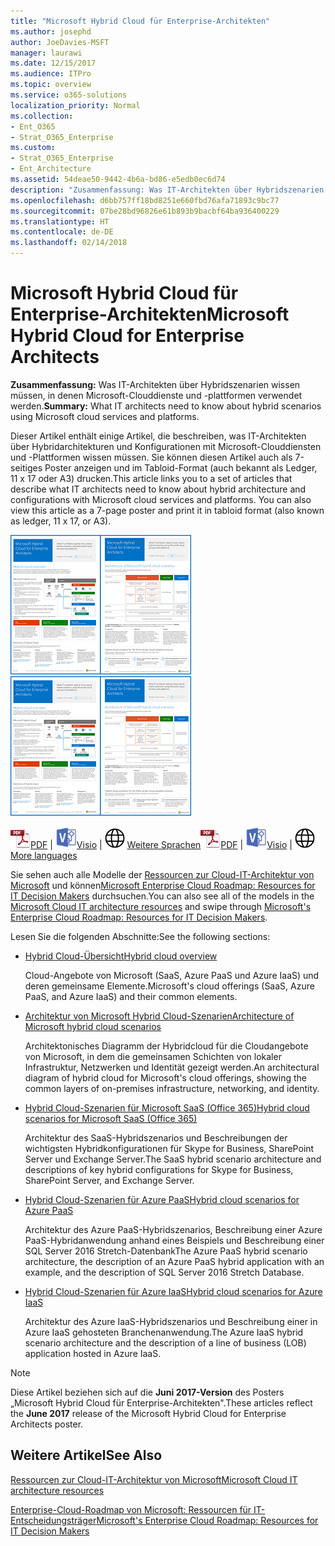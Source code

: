 ```yaml
---
title: "Microsoft Hybrid Cloud für Enterprise-Architekten"
ms.author: josephd
author: JoeDavies-MSFT
manager: laurawi
ms.date: 12/15/2017
ms.audience: ITPro
ms.topic: overview
ms.service: o365-solutions
localization_priority: Normal
ms.collection:
- Ent_O365
- Strat_O365_Enterprise
ms.custom:
- Strat_O365_Enterprise
- Ent_Architecture
ms.assetid: 54deae50-9442-4b6a-bd86-e5edb0ec6d74
description: "Zusammenfassung: Was IT-Architekten über Hybridszenarien wissen müssen, in denen Microsoft-Clouddienste und -plattformen verwendet werden."
ms.openlocfilehash: d6bb757ff18bd8251e660fbd76afa71893c9bc77
ms.sourcegitcommit: 07be28bd96826e61b893b9bacbf64ba936400229
ms.translationtype: HT
ms.contentlocale: de-DE
ms.lasthandoff: 02/14/2018
---
```

# <a name="microsoft-hybrid-cloud-for-enterprise-architects"></a><span data-ttu-id="3ede1-103">Microsoft Hybrid Cloud für Enterprise-Architekten</span><span class="sxs-lookup"><span data-stu-id="3ede1-103">Microsoft Hybrid Cloud for Enterprise Architects</span></span>

 <span data-ttu-id="3ede1-104">**Zusammenfassung:** Was IT-Architekten über Hybridszenarien wissen müssen, in denen Microsoft-Clouddienste und -plattformen verwendet werden.</span><span class="sxs-lookup"><span data-stu-id="3ede1-104">**Summary:** What IT architects need to know about hybrid scenarios using Microsoft cloud services and platforms.</span></span>
  
<span data-ttu-id="3ede1-p101">Dieser Artikel enthält einige Artikel, die beschreiben, was IT-Architekten über Hybridarchitekturen und Konfigurationen mit Microsoft-Clouddiensten und -Plattformen wissen müssen. Sie können diesen Artikel auch als 7-seitiges Poster anzeigen und im Tabloid-Format (auch bekannt als Ledger, 11 x 17 oder A3) drucken.</span><span class="sxs-lookup"><span data-stu-id="3ede1-p101">This article links you to a set of articles that describe what IT architects need to know about hybrid architecture and configurations with Microsoft cloud services and platforms. You can also view this article as a 7-page poster and print it in tabloid format (also known as ledger, 11 x 17, or A3).</span></span>
  
<span data-ttu-id="3ede1-107">[![Miniaturbild für das Microsoft-Cloud-Hybridmodell](images/Hybrid_Poster/Hybrid_Cloud_Thumbnail.png)](https://www.microsoft.com/download/details.aspx?id=54424
)</span><span class="sxs-lookup"><span data-stu-id="3ede1-107">[![Thumb image for the Microsoft hybrid cloud model](images/Hybrid_Poster/Hybrid_Cloud_Thumbnail.png)](https://www.microsoft.com/download/details.aspx?id=54424
)</span></span>
  
<span data-ttu-id="3ede1-108">![PDF-Datei](images/Common_Images/PDFIcon.png)[PDF](https://go.microsoft.com/fwlink/p/?linkid=842082) | ![Visio-Datei](images/Common_Images/VisioIcon.png)[Visio](https://go.microsoft.com/fwlink/p/?linkid=842083) | ![Seite mit Versionen in zusätzlichen Sprachen anzeigen](images/Common_Images/GlobeIcon.png)
[Weitere Sprachen](https://www.microsoft.com/download/details.aspx?id=54424)</span><span class="sxs-lookup"><span data-stu-id="3ede1-108">![PDF file](images/Common_Images/PDFIcon.png)[PDF](https://go.microsoft.com/fwlink/p/?linkid=842082) | ![Visio file](images/Common_Images/VisioIcon.png)[Visio](https://go.microsoft.com/fwlink/p/?linkid=842083) | ![See a page with versions in additional languages](images/Common_Images/GlobeIcon.png)
[More languages](https://www.microsoft.com/download/details.aspx?id=54424)</span></span>
  
<span data-ttu-id="3ede1-109">Sie sehen auch alle Modelle der [Ressourcen zur Cloud-IT-Architektur von Microsoft](microsoft-cloud-it-architecture-resources.md) und können[Microsoft Enterprise Cloud Roadmap: Resources for IT Decision Makers](https://aka.ms/cloudarchitecture) durchsuchen.</span><span class="sxs-lookup"><span data-stu-id="3ede1-109">You can also see all of the models in the [Microsoft Cloud IT architecture resources](microsoft-cloud-it-architecture-resources.md) and swipe through [Microsoft's Enterprise Cloud Roadmap: Resources for IT Decision Makers](https://aka.ms/cloudarchitecture).</span></span>
  
<span data-ttu-id="3ede1-110">Lesen Sie die folgenden Abschnitte:</span><span class="sxs-lookup"><span data-stu-id="3ede1-110">See the following sections:</span></span>
  
- [<span data-ttu-id="3ede1-111">Hybrid Cloud-Übersicht</span><span class="sxs-lookup"><span data-stu-id="3ede1-111">Hybrid cloud overview</span></span>](hybrid-cloud-overview.md)
    
    <span data-ttu-id="3ede1-112">Cloud-Angebote von Microsoft (SaaS, Azure PaaS und Azure IaaS) und deren gemeinsame Elemente.</span><span class="sxs-lookup"><span data-stu-id="3ede1-112">Microsoft's cloud offerings (SaaS, Azure PaaS, and Azure IaaS) and their common elements.</span></span>
    
- [<span data-ttu-id="3ede1-113">Architektur von Microsoft Hybrid Cloud-Szenarien</span><span class="sxs-lookup"><span data-stu-id="3ede1-113">Architecture of Microsoft hybrid cloud scenarios</span></span>](architecture-of-microsoft-hybrid-cloud-scenarios.md)
    
    <span data-ttu-id="3ede1-114">Architektonisches Diagramm der Hybridcloud für die Cloudangebote von Microsoft, in dem die gemeinsamen Schichten von lokaler Infrastruktur, Netzwerken und Identität gezeigt werden.</span><span class="sxs-lookup"><span data-stu-id="3ede1-114">An architectural diagram of hybrid cloud for Microsoft's cloud offerings, showing the common layers of on-premises infrastructure, networking, and identity.</span></span>
    
- [<span data-ttu-id="3ede1-115">Hybrid Cloud-Szenarien für Microsoft SaaS (Office 365)</span><span class="sxs-lookup"><span data-stu-id="3ede1-115">Hybrid cloud scenarios for Microsoft SaaS (Office 365)</span></span>](hybrid-cloud-scenarios-for-microsoft-saas-office-365.md)
    
    <span data-ttu-id="3ede1-116">Architektur des SaaS-Hybridszenarios und Beschreibungen der wichtigsten Hybridkonfigurationen für Skype for Business, SharePoint Server und Exchange Server.</span><span class="sxs-lookup"><span data-stu-id="3ede1-116">The SaaS hybrid scenario architecture and descriptions of key hybrid configurations for Skype for Business, SharePoint Server, and Exchange Server.</span></span>
    
- [<span data-ttu-id="3ede1-117">Hybrid Cloud-Szenarien für Azure PaaS</span><span class="sxs-lookup"><span data-stu-id="3ede1-117">Hybrid cloud scenarios for Azure PaaS</span></span>](hybrid-cloud-scenarios-for-azure-paas.md)
    
    <span data-ttu-id="3ede1-118">Architektur des Azure PaaS-Hybridszenarios, Beschreibung einer Azure PaaS-Hybridanwendung anhand eines Beispiels und Beschreibung einer SQL Server 2016 Stretch-Datenbank</span><span class="sxs-lookup"><span data-stu-id="3ede1-118">The Azure PaaS hybrid scenario architecture, the description of an Azure PaaS hybrid application with an example, and the description of SQL Server 2016 Stretch Database.</span></span>
    
- [<span data-ttu-id="3ede1-119">Hybrid Cloud-Szenarien für Azure IaaS</span><span class="sxs-lookup"><span data-stu-id="3ede1-119">Hybrid cloud scenarios for Azure IaaS</span></span>](hybrid-cloud-scenarios-for-azure-iaas.md)
    
    <span data-ttu-id="3ede1-120">Architektur des Azure IaaS-Hybridszenarios und Beschreibung einer in Azure IaaS gehosteten Branchenanwendung.</span><span class="sxs-lookup"><span data-stu-id="3ede1-120">The Azure IaaS hybrid scenario architecture and the description of a line of business (LOB) application hosted in Azure IaaS.</span></span>
    
> [!NOTE]
> <span data-ttu-id="3ede1-121">Diese Artikel beziehen sich auf die **Juni 2017-Version** des Posters „Microsoft Hybrid Cloud für Enterprise-Architekten".</span><span class="sxs-lookup"><span data-stu-id="3ede1-121">These articles reflect the **June 2017** release of the Microsoft Hybrid Cloud for Enterprise Architects poster.</span></span>
  
## <a name="see-also"></a><span data-ttu-id="3ede1-122">Weitere Artikel</span><span class="sxs-lookup"><span data-stu-id="3ede1-122">See Also</span></span>

[<span data-ttu-id="3ede1-123">Ressourcen zur Cloud-IT-Architektur von Microsoft</span><span class="sxs-lookup"><span data-stu-id="3ede1-123">Microsoft Cloud IT architecture resources</span></span>](microsoft-cloud-it-architecture-resources.md)

[<span data-ttu-id="3ede1-124">Enterprise-Cloud-Roadmap von Microsoft: Ressourcen für IT-Entscheidungsträger</span><span class="sxs-lookup"><span data-stu-id="3ede1-124">Microsoft's Enterprise Cloud Roadmap: Resources for IT Decision Makers</span></span>](https://sway.com/FJ2xsyWtkJc2taRD)



